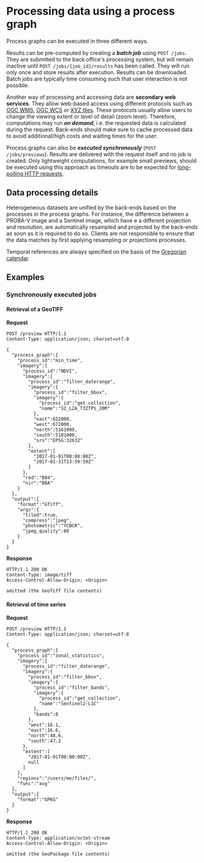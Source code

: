 # Processing data using a process graph

Process graphs can be executed in three different ways.

Results can be pre-computed by creating a ***batch job*** using  `POST /jobs`.  They are submitted to the back office's processing system, but will remain inactive until `POST /jobs/{job_id}/results` has been called. They will run only once and store results after execution. Results can be downloaded. Batch jobs are typically time consuming such that user interaction is not possible.

Another way of processing and accessing data are **secondary web services**. They allow web-based access using different protocols such as [OGC WMS](http://www.opengeospatial.org/standards/wms), [OGC WCS](http://www.opengeospatial.org/standards/wcs) or [XYZ tiles](https://wiki.openstreetmap.org/wiki/Slippy_map_tilenames). These protocols usually allow users to change the viewing extent or level of detail (zoom level). Therefore, computations may run ***on demand***, i.e. the requested data is calculated during the request. Back-ends should make sure to cache processed data to avoid additional/high costs and waiting times for the user.

Process graphs can also be ***executed  synchronously*** (`POST /jobs/previews`). Results are delivered with the request itself and no job is created. Only lightweight computations, for example small previews, should be executed using this approach as timeouts are to be expected for [long-polling HTTP requests](https://www.pubnub.com/blog/2014-12-01-http-long-polling/).

## Data processing details
Heterogeneous datasets are unified by the back-ends based on the processes in the process graphs. For instance, the difference between a PROBA-V image and a Sentinel image, which have e a different projection and resolution, are automatically resampled and projected by the back-ends as soon as it is required to do so. Clients are not responsible to ensure that the data matches by first applying resampling or projections processes.

Temporal references are always specified on the basis of the [Gregorian calendar](https://en.wikipedia.org/wiki/Gregorian_calendar).

## Examples

### Synchronously executed jobs

#### Retrieval of a GeoTIFF

**Request**

``` http
POST /preview HTTP/1.1
Content-Type: application/json; charset=utf-8

{
  "process_graph":{
    "process_id":"min_time",
    "imagery":{
      "process_id":"NDVI",
      "imagery":{
        "process_id":"filter_daterange",
        "imagery":{
          "process_id":"filter_bbox",
          "imagery":{
            "process_id":"get_collection",
            "name":"S2_L2A_T32TPS_20M"
          },
          "east":652000,
          "west":672000,
          "north":5161000,
          "south":5181000,
          "srs":"EPSG:32632"
        },
        "extent":[
          "2017-01-01T00:00:00Z",
          "2017-01-31T23:59:59Z"
        ]
      },
      "red":"B04",
      "nir":"B8A"
    }
  },
  "output":{
    "format":"GTiff",
    "args":{
      "tiled":true,
      "compress":"jpeg",
      "photometric":"YCBCR",
      "jpeg_quality":80
    }
  }
}
```

**Response** 
``` http
HTTP/1.1 200 OK
Content-Type: image/tiff
Access-Control-Allow-Origin: <Origin>

omitted (the GeoTiff file contents)
```

#### Retrieval of time series

**Request**

``` http
POST /preview HTTP/1.1
Content-Type: application/json; charset=utf-8

{
  "process_graph":{
    "process_id":"zonal_statistics",
    "imagery":{
      "process_id":"filter_daterange",
      "imagery":{
        "process_id":"filter_bbox",
        "imagery":{
          "process_id":"filter_bands",
          "imagery":{
            "process_id":"get_collection",
            "name":"Sentinel2-L1C"
          },
          "bands":8
        },
        "west":16.1,
        "east":16.6,
        "north":48.6,
        "south":47.2
      },
      "extent":[
        "2017-01-01T00:00:00Z",
        null
      ]
    },
    "regions":"/users/me/files/",
    "func":"avg"
  },
  "output":{
    "format":"GPKG"
  }
}
```

**Response** 

``` http
HTTP/1.1 200 OK
Content-Type: application/octet-stream
Access-Control-Allow-Origin: <Origin>

omitted (the GeoPackage file contents)
```

